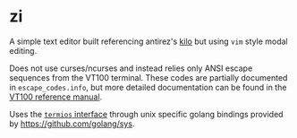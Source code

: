 # zi

A simple text editor built referencing antirez's [kilo](https://github.com/antirez/kilo) but using `vim` style modal editing.

Does not use curses/ncurses and instead relies only ANSI escape sequences from the VT100 terminal. These codes are partially documented in `escape_codes.info`, but more detailed documentation can be found in the [VT100 reference manual](https://vt100.net/docs/vt100-ug/chapter3.html#S3.3.2).

Uses the [`termios` interface](http://man7.org/linux/man-pages/man3/termios.3.html) through unix specific golang bindings provided by https://github.com/golang/sys.

